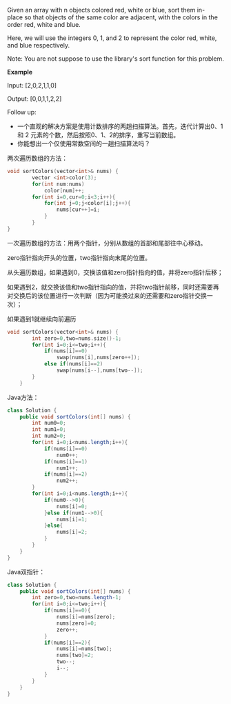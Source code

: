 Given an array with n objects colored red, white or blue, sort them in-place so that objects of the same color are adjacent, with the colors in the order red, white and blue.

Here, we will use the integers 0, 1, and 2 to represent the color red, white, and blue respectively.

Note: You are not suppose to use the library's sort function for this problem.

**Example**

Input: [2,0,2,1,1,0]

Output: [0,0,1,1,2,2]

Follow up:
- 一个直观的解决方案是使用计数排序的两趟扫描算法。首先，迭代计算出0、1 和 2 元素的个数，然后按照0、1、2的排序，重写当前数组。
- 你能想出一个仅使用常数空间的一趟扫描算法吗？

两次遍历数组的方法：

```C++
void sortColors(vector<int>& nums) {
        vector <int>color(3);
        for(int num:nums)
            color[num]++;
        for(int i=0,cur=0;i<3;i++){
            for(int j=0;j<color[i];j++){
                nums[cur++]=i;       
            }
        }
}
```

一次遍历数组的方法：用两个指针，分别从数组的首部和尾部往中心移动。

zero指针指向开头的位置，two指针指向末尾的位置。

从头遍历数组，如果遇到0，交换该值和zero指针指向的值，并将zero指针后移；

如果遇到2，就交换该值和two指针指向的值，并将two指针前移，同时还需要再对交换后的该位置进行一次判断（因为可能换过来的还需要和zero指针交换一次）；

如果遇到1就继续向前遍历

```C++
void sortColors(vector<int>& nums) {
        int zero=0,two=nums.size()-1;
        for(int i=0;i<=two;i++){
            if(nums[i]==0)
                swap(nums[i],nums[zero++]);
            else if(nums[i]==2)
                swap(nums[i--],nums[two--]);
        }
    }
```   

Java方法：
```java
class Solution {
    public void sortColors(int[] nums) {
        int num0=0;
        int num1=0;
        int num2=0;
        for(int i=0;i<nums.length;i++){
            if(nums[i]==0)
                num0++;
            if(nums[i]==1)
                num1++;
            if(nums[i]==2)
                num2++;
        }
        for(int i=0;i<nums.length;i++){
            if(num0-->0){
                nums[i]=0;
            }else if(num1-->0){
                nums[i]=1;
            }else{
                nums[i]=2;
            }
        }
    }
}
```

Java双指针：
```java
class Solution {
    public void sortColors(int[] nums) {
        int zero=0,two=nums.length-1;
        for(int i=0;i<=two;i++){
            if(nums[i]==0){
                nums[i]=nums[zero];
                nums[zero]=0;
                zero++;
            }    
            if(nums[i]==2){
                nums[i]=nums[two];
                nums[two]=2;
                two--;
                i--;
            }      
        }
    }
}
```
